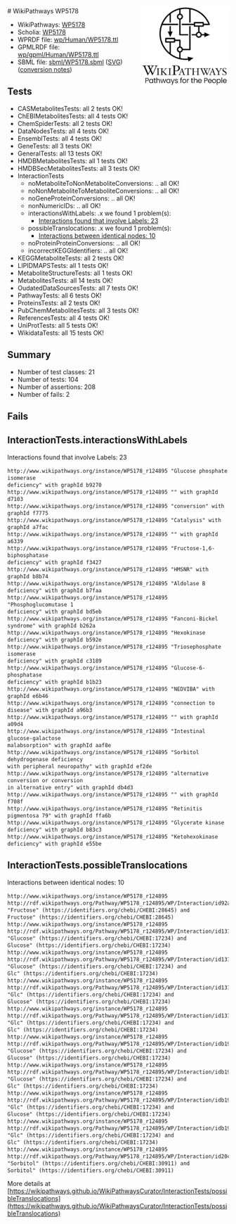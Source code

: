 <img style="float: right; width: 200px" src="../logo.png" />
# WikiPathways WP5178

* WikiPathways: [WP5178](https://identifiers.org/wikipathways:WP5178)
* Scholia: [WP5178](https://scholia.toolforge.org/wikipathways/WP5178)
* WPRDF file: [wp/Human/WP5178.ttl](../wp/Human/WP5178.ttl)
* GPMLRDF file: [wp/gpml/Human/WP5178.ttl](../wp/gpml/Human/WP5178.ttl)
* SBML file: [sbml/WP5178.sbml](../sbml/WP5178.sbml) ([SVG](../sbml/WP5178.svg)) ([conversion notes](../sbml/WP5178.txt))

## Tests
* CASMetabolitesTests: all 2 tests OK!
* ChEBIMetabolitesTests: all 4 tests OK!
* ChemSpiderTests: all 2 tests OK!
* DataNodesTests: all 4 tests OK!
* EnsemblTests: all 4 tests OK!
* GeneTests: all 3 tests OK!
* GeneralTests: all 13 tests OK!
* HMDBMetabolitesTests: all 1 tests OK!
* HMDBSecMetabolitesTests: all 3 tests OK!
* InteractionTests
    * noMetaboliteToNonMetaboliteConversions: .. all OK!
    * noNonMetaboliteToMetaboliteConversions: .. all OK!
    * noGeneProteinConversions: .. all OK!
    * nonNumericIDs: .. all OK!
    * interactionsWithLabels: .x we found 1 problem(s):
        * [Interactions found that involve Labels: 23](#fe97a8da)
    * possibleTranslocations: .x we found 1 problem(s):
        * [Interactions between identical nodes: 10](#661ebeea)
    * noProteinProteinConversions: .. all OK!
    * incorrectKEGGIdentifiers: .. all OK!
* KEGGMetaboliteTests: all 2 tests OK!
* LIPIDMAPSTests: all 1 tests OK!
* MetaboliteStructureTests: all 1 tests OK!
* MetabolitesTests: all 14 tests OK!
* OudatedDataSourcesTests: all 7 tests OK!
* PathwayTests: all 6 tests OK!
* ProteinsTests: all 2 tests OK!
* PubChemMetabolitesTests: all 3 tests OK!
* ReferencesTests: all 4 tests OK!
* UniProtTests: all 5 tests OK!
* WikidataTests: all 15 tests OK!


## Summary

* Number of test classes: 21
* Number of tests: 104
* Number of assertions: 208
* Number of fails: 2

## Fails

<a name="fe97a8da" />

## InteractionTests.interactionsWithLabels

Interactions found that involve Labels: 23
```
http://www.wikipathways.org/instance/WP5178_r124895 "Glucose phosphate isomerase
deficiency" with graphId b9270
http://www.wikipathways.org/instance/WP5178_r124895 "" with graphId d7103
http://www.wikipathways.org/instance/WP5178_r124895 "conversion" with graphId f7775
http://www.wikipathways.org/instance/WP5178_r124895 "Catalysis" with graphId a7fac
http://www.wikipathways.org/instance/WP5178_r124895 "" with graphId a6339
http://www.wikipathways.org/instance/WP5178_r124895 "Fructose-1,6-biphosphatase
deficiency" with graphId f3427
http://www.wikipathways.org/instance/WP5178_r124895 "HMSNR" with graphId b8b74
http://www.wikipathways.org/instance/WP5178_r124895 "Aldolase B
deficiency" with graphId b7faa
http://www.wikipathways.org/instance/WP5178_r124895 "Phosphoglucomutase 1
deficiency" with graphId bd5eb
http://www.wikipathways.org/instance/WP5178_r124895 "Fanconi-Bickel syndrome" with graphId b262a
http://www.wikipathways.org/instance/WP5178_r124895 "Hexokinase deficiency" with graphId b592e
http://www.wikipathways.org/instance/WP5178_r124895 "Triosephosphate isomerase
deficiency" with graphId c3189
http://www.wikipathways.org/instance/WP5178_r124895 "Glucose-6-phosphatase
deficiency" with graphId b1b23
http://www.wikipathways.org/instance/WP5178_r124895 "NEDVIBA" with graphId e6b46
http://www.wikipathways.org/instance/WP5178_r124895 "connection to
disease" with graphId a96b3
http://www.wikipathways.org/instance/WP5178_r124895 "" with graphId a09d4
http://www.wikipathways.org/instance/WP5178_r124895 "Intestinal glucose-galactose
malabsorption" with graphId aaf8e
http://www.wikipathways.org/instance/WP5178_r124895 "Sorbitol dehydrogenase deficiency
with peripheral neuropathy" with graphId ef2de
http://www.wikipathways.org/instance/WP5178_r124895 "alternative conversion or conversion
in alternative entry" with graphId db4d3
http://www.wikipathways.org/instance/WP5178_r124895 "" with graphId f708f
http://www.wikipathways.org/instance/WP5178_r124895 "Retinitis pigmentosa 79" with graphId ffa6b
http://www.wikipathways.org/instance/WP5178_r124895 "Glycerate kinase
deficiency" with graphId b83c3
http://www.wikipathways.org/instance/WP5178_r124895 "Ketohexokinase
deficiency" with graphId e55be
```

<a name="661ebeea" />

## InteractionTests.possibleTranslocations

Interactions between identical nodes: 10
```
http://www.wikipathways.org/instance/WP5178_r124895 http://rdf.wikipathways.org/Pathway/WP5178_r124895/WP/Interaction/id92a3d684 "Fructose" (https://identifiers.org/chebi/CHEBI:28645) and 
Fructose" (https://identifiers.org/chebi/CHEBI:28645)
http://www.wikipathways.org/instance/WP5178_r124895 http://rdf.wikipathways.org/Pathway/WP5178_r124895/WP/Interaction/id131d5722 "Glucose" (https://identifiers.org/chebi/CHEBI:17234) and 
Glucose" (https://identifiers.org/chebi/CHEBI:17234)
http://www.wikipathways.org/instance/WP5178_r124895 http://rdf.wikipathways.org/Pathway/WP5178_r124895/WP/Interaction/id131d5722 "Glucose" (https://identifiers.org/chebi/CHEBI:17234) and 
Glc" (https://identifiers.org/chebi/CHEBI:17234)
http://www.wikipathways.org/instance/WP5178_r124895 http://rdf.wikipathways.org/Pathway/WP5178_r124895/WP/Interaction/id131d5722 "Glc" (https://identifiers.org/chebi/CHEBI:17234) and 
Glucose" (https://identifiers.org/chebi/CHEBI:17234)
http://www.wikipathways.org/instance/WP5178_r124895 http://rdf.wikipathways.org/Pathway/WP5178_r124895/WP/Interaction/id131d5722 "Glc" (https://identifiers.org/chebi/CHEBI:17234) and 
Glc" (https://identifiers.org/chebi/CHEBI:17234)
http://www.wikipathways.org/instance/WP5178_r124895 http://rdf.wikipathways.org/Pathway/WP5178_r124895/WP/Interaction/idb199c6df "Glucose" (https://identifiers.org/chebi/CHEBI:17234) and 
Glucose" (https://identifiers.org/chebi/CHEBI:17234)
http://www.wikipathways.org/instance/WP5178_r124895 http://rdf.wikipathways.org/Pathway/WP5178_r124895/WP/Interaction/idb199c6df "Glucose" (https://identifiers.org/chebi/CHEBI:17234) and 
Glc" (https://identifiers.org/chebi/CHEBI:17234)
http://www.wikipathways.org/instance/WP5178_r124895 http://rdf.wikipathways.org/Pathway/WP5178_r124895/WP/Interaction/idb199c6df "Glc" (https://identifiers.org/chebi/CHEBI:17234) and 
Glucose" (https://identifiers.org/chebi/CHEBI:17234)
http://www.wikipathways.org/instance/WP5178_r124895 http://rdf.wikipathways.org/Pathway/WP5178_r124895/WP/Interaction/idb199c6df "Glc" (https://identifiers.org/chebi/CHEBI:17234) and 
Glc" (https://identifiers.org/chebi/CHEBI:17234)
http://www.wikipathways.org/instance/WP5178_r124895 http://rdf.wikipathways.org/Pathway/WP5178_r124895/WP/Interaction/id20c278e1 "Sorbitol" (https://identifiers.org/chebi/CHEBI:30911) and 
Sorbitol" (https://identifiers.org/chebi/CHEBI:30911)
```

More details at [https://wikipathways.github.io/WikiPathwaysCurator/InteractionTests/possibleTranslocations](https://wikipathways.github.io/WikiPathwaysCurator/InteractionTests/possibleTranslocations)

